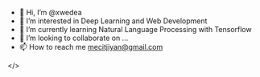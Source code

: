 - 👋 Hi, I’m @xwedea
- 👀 I’m interested in Deep Learning and Web Development
- 🌱 I’m currently learning Natural Language Processing with Tensorflow
- 💞️ I’m looking to collaborate on ...
- 📫 How to reach me mecitjiyan@gmail.com

</>

<!---
xwedea/xwedea is a ✨ special ✨ repository because its `README.md` (this file) appears on your GitHub profile.
You can click the Preview link to take a look at your changes.
--->
